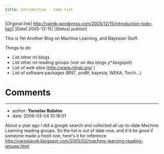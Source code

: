 ```yaml
---
title: Introduction - todo list
---
```


|*Original link*| http://yamlb.wordpress.com/2005/12/15/introduction-todo-list/|
|*Date*| 2005-12-15|
|*Status*| publish|

This is Yet Another Blog on Machine Learning, and Bayesian Stuff.

Things to do:
* List other ml blogs
* List other ml reading groups (voir un des blogs y*.blogspot)
* List of web sites (http://www.mlnet.org/ )
* List of software packages (BNT, proBt, bayesia, WEKA, Torch...)
# Comments


---
- author: **Yaroslav Bulatov**
- date: 2006-03-04 10:18:01

About a year ago I did a google search and collected all up-to-date Machine Learning reading groups. So the list is out of date now, and it'd be good if someone made a fresh one, here's it for reference
http://yaroslavvb.blogspot.com/2005/02/machine-learning-reading-groups.html
